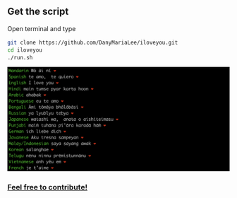 ## Get the script

Open terminal and type

```bash
git clone https://github.com/DanyMariaLee/iloveyou.git
cd iloveyou
./run.sh
```

![Image](./output.png)

### [Feel free to contribute!](https://github.com/DanyMariaLee/iloveyou)

